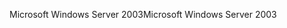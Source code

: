 <span data-ttu-id="12cd5-101">Microsoft Windows Server 2003</span><span class="sxs-lookup"><span data-stu-id="12cd5-101">Microsoft Windows Server 2003</span></span>